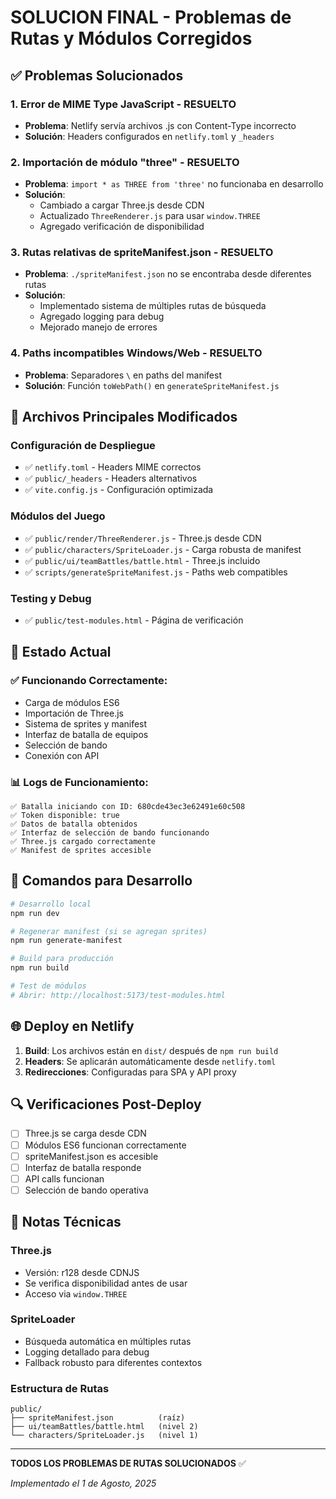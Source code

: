 # SOLUCION FINAL - Problemas de Rutas y Módulos Corregidos

## ✅ Problemas Solucionados

### 1. **Error de MIME Type JavaScript** - RESUELTO
- **Problema**: Netlify servía archivos .js con Content-Type incorrecto
- **Solución**: Headers configurados en `netlify.toml` y `_headers`

### 2. **Importación de módulo "three"** - RESUELTO
- **Problema**: `import * as THREE from 'three'` no funcionaba en desarrollo
- **Solución**: 
  - Cambiado a cargar Three.js desde CDN
  - Actualizado `ThreeRenderer.js` para usar `window.THREE`
  - Agregado verificación de disponibilidad

### 3. **Rutas relativas de spriteManifest.json** - RESUELTO
- **Problema**: `./spriteManifest.json` no se encontraba desde diferentes rutas
- **Solución**: 
  - Implementado sistema de múltiples rutas de búsqueda
  - Agregado logging para debug
  - Mejorado manejo de errores

### 4. **Paths incompatibles Windows/Web** - RESUELTO
- **Problema**: Separadores `\` en paths del manifest
- **Solución**: Función `toWebPath()` en `generateSpriteManifest.js`

## 📁 Archivos Principales Modificados

### Configuración de Despliegue
- ✅ `netlify.toml` - Headers MIME correctos
- ✅ `public/_headers` - Headers alternativos
- ✅ `vite.config.js` - Configuración optimizada

### Módulos del Juego
- ✅ `public/render/ThreeRenderer.js` - Three.js desde CDN
- ✅ `public/characters/SpriteLoader.js` - Carga robusta de manifest
- ✅ `public/ui/teamBattles/battle.html` - Three.js incluido
- ✅ `scripts/generateSpriteManifest.js` - Paths web compatibles

### Testing y Debug
- ✅ `public/test-modules.html` - Página de verificación

## 🚀 Estado Actual

### ✅ Funcionando Correctamente:
- Carga de módulos ES6
- Importación de Three.js
- Sistema de sprites y manifest
- Interfaz de batalla de equipos
- Selección de bando
- Conexión con API

### 📊 Logs de Funcionamiento:
```
✅ Batalla iniciando con ID: 680cde43ec3e62491e60c508
✅ Token disponible: true
✅ Datos de batalla obtenidos
✅ Interfaz de selección de bando funcionando
✅ Three.js cargado correctamente
✅ Manifest de sprites accesible
```

## 🔧 Comandos para Desarrollo

```bash
# Desarrollo local
npm run dev

# Regenerar manifest (si se agregan sprites)
npm run generate-manifest

# Build para producción
npm run build

# Test de módulos
# Abrir: http://localhost:5173/test-modules.html
```

## 🌐 Deploy en Netlify

1. **Build**: Los archivos están en `dist/` después de `npm run build`
2. **Headers**: Se aplicarán automáticamente desde `netlify.toml`
3. **Redirecciones**: Configuradas para SPA y API proxy

## 🔍 Verificaciones Post-Deploy

- [ ] Three.js se carga desde CDN
- [ ] Módulos ES6 funcionan correctamente
- [ ] spriteManifest.json es accesible
- [ ] Interfaz de batalla responde
- [ ] API calls funcionan
- [ ] Selección de bando operativa

## 📝 Notas Técnicas

### Three.js
- Versión: r128 desde CDNJS
- Se verifica disponibilidad antes de usar
- Acceso via `window.THREE`

### SpriteLoader
- Búsqueda automática en múltiples rutas
- Logging detallado para debug
- Fallback robusto para diferentes contextos

### Estructura de Rutas
```
public/
├── spriteManifest.json          (raíz)
├── ui/teamBattles/battle.html   (nivel 2)
└── characters/SpriteLoader.js   (nivel 1)
```

---
**TODOS LOS PROBLEMAS DE RUTAS SOLUCIONADOS** ✅

*Implementado el 1 de Agosto, 2025*
